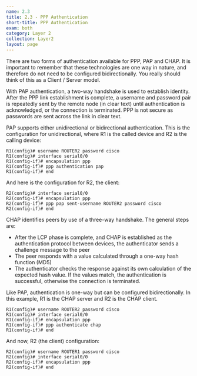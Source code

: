 ```yaml
---
name: 2.3
title: 2.3 - PPP Authentication
short-title: PPP Authentication
exam: both
category: Layer 2
collection: Layer2
layout: page
---
```

There are two forms of authentication available for PPP, PAP and CHAP. It is important to remember that these technologies are one way in nature, and therefore do not need to be configured bidirectionally. You really should think of this as a Client / Server model.

With PAP authentication, a two-way handshake is used to establish identity. After the PPP link establishment is complete, a username and password pair is repeatedly sent by the remote node (in clear text) until authentication is acknowledged, or the connection is terminated. PPP is not secure as passwords are sent across the link in clear text.

PAP supports either unidirectional or bidirectional authentication. This is the configuration for unidirectional, where R1 is the called device and R2 is the calling device:
```
R1(config)# username ROUTER2 password cisco
R1(config)# interface serial0/0
R1(config-if)# encapsulation ppp
R1(config-if)# ppp authentication pap
R1(config-if)# end
```
And here is the configuration for R2, the client:
```
R2(config)# interface serial0/0
R2(config-if)# encapsulation ppp
R2(config-if)# ppp pap sent-username ROUTER2 password cisco
R2(config-if)# end
```

CHAP identifies peers by use of a three-way handshake. The general steps are:
- After the LCP phase is complete, and CHAP is established as the authentication protocol between devices, the authenticator sends a challenge message to the peer
- The peer responds with a value calculated through a one-way hash function (MD5)
- The authenticator checks the response against its own calculation of the expected hash value. If the values match, the authentication is successful, otherwise the connection is terminated.

Like PAP, authentication is one-way but can be configured bidirectionally. In this example, R1 is the CHAP server and R2 is the CHAP client.
```
R1(config)# username ROUTER2 password cisco
R1(config)# interface serial0/0
R1(config-if)# encapsulation ppp
R1(config-if)# ppp authenticate chap
R1(config-if)# end
```
And now,  R2 (the client) configuration:
```
R2(config)# username ROUTER1 password cisco
R2(config)# interface serial0/0
R2(config-if)# encapsulation ppp
R2(config-if)# end
```